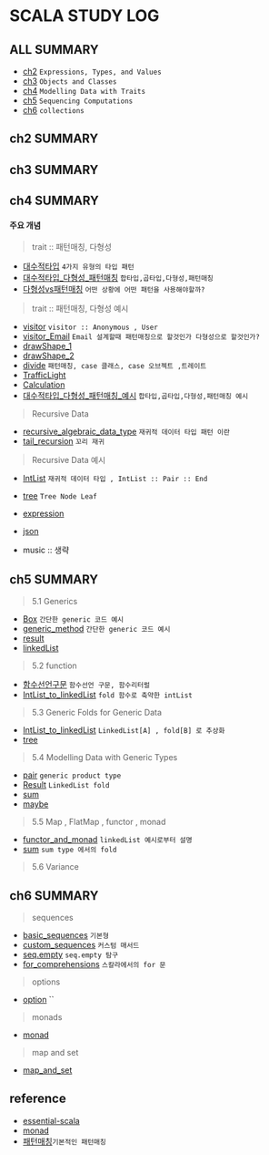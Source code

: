 # SCALA STUDY LOG

## ALL SUMMARY

- [ch2] `Expressions, Types, and Values`
- [ch3] `Objects and Classes`
- [ch4] `Modelling Data with Traits`
- [ch5] `Sequencing Computations`
- [ch6] `collections`

[ch2]: /book/EssentialScala/ch2/ch2.summary.md
[ch3]: /book/EssentialScala/ch3/ch3.summary.md
[ch4]: /book/EssentialScala/ch4/ch4.summary.md
[ch5]: /book/EssentialScala/ch5/ch5.summary.md
[ch6]: /book/EssentialScala/ch6/ch6.summary.md

## ch2 SUMMARY

## ch3 SUMMARY

## ch4 SUMMARY

#### 주요 개념

> trait :: 패턴매칭, 다형성

- [대수적타입] `4가지 유형의 타입 패턴`
- [대수적타입_다형성_패턴매칭] `합타입,곱타입,다형성,패턴매칭`
- [다형성vs패턴매칭] `어떤 상황에 어떤 패턴을 사용해야할까?`

> trait :: 패턴매칭, 다형성 예시

- [visitor] `visitor :: Anonymous , User`
- [visitor_Email] `Email 설계할때 패턴매칭으로 할것인가 다형성으로 할것인가?`
- [drawShape_1]
- [drawShape_2]
- [divide] `패턴매칭, case 클래스, case 오브젝트 ,트레이트`
- [TrafficLight]
- [Calculation]
- [대수적타입_다형성_패턴매칭_예시] `합타입,곱타입,다형성,패턴매칭 예시`

> Recursive Data

- [recursive_algebraic_data_type] `재귀적 데이터 타입 패턴 이란`
- [tail_recursion] `꼬리 재귀`

> Recursive Data 예시

- [IntList] `재귀적 데이터 타입 , IntList :: Pair :: End`
- [tree] `Tree Node Leaf`
- [expression]
- [json]
- music :: 생략

  [visitor]: /book/EssentialScala/ch4/visitor.code.md
  [visitor_email]: /book/EssentialScala/ch4/Email.md
  [drawshape_1]: /book/EssentialScala/ch4/drawShape*1.code.md
  [drawshape_2]: /book/EssentialScala/ch4/drawShape_2.code.md
  [divide]: /book/EssentialScala/ch4/divide.code.md
  [trafficlight]: /book/EssentialScala/ch4/TrafficLight.md
  [calculation]: /book/EssentialScala/ch4/Calculation.code.md
  [대수적타입]: /book/EssentialScala/ch4/대수적%20타입_4가지유형의타입패턴.md
  [다형성vs패턴매칭]: /book/EssentialScala/ch4/다형성vs패턴매칭.md
  [대수적타입_다형성_패턴매칭]: /book/EssentialScala/ch4/대수적%20타입_곱타입_합타입_다형성_패턴매칭.md.md
  [대수적타입_다형성_패턴매칭_예시]: /book/EssentialScala/ch4/대수적%20타입_곱타입_합타입_다형성_패턴매칭.예시.md.예시.md
  [intlist]: /book/EssentialScala/ch4/IntList.code.md
  [recursive_algebraic_data_type]: /book/EssentialScala/ch4/recursive_algebraic_data_type.md
  [tail_recursion]: /book/EssentialScala/ch4/tail_recursion.md
  [tree]: /book/EssentialScala/ch4/tree.md
  [expression]: /book/EssentialScala/ch4/expression.md
  [json]: /book/EssentialScala/ch4/json.md

## ch5 SUMMARY

> 5.1 Generics

- [Box] `간단한 generic 코드 예시`
- [generic_method] `간단한 generic 코드 예시`
- [result]
- [linkedList]

> 5.2 function

- [함수선언구문] `함수선언 구문, 함수리터럴`
- [IntList_to_linkedList] `fold 함수로 축약한 intList`

> 5.3 Generic Folds for Generic Data

- [IntList_to_linkedList] `LinkedList[A] , fold[B] 로 추상화`
- [tree]

> 5.4 Modelling Data with Generic Types

- [pair] `generic product type`
- [Result] `LinkedList fold `
- [sum]
- [maybe]

> 5.5 Map , FlatMap , functor , monad

- [functor_and_monad] `linkedList 예시로부터 설명`
- [sum] `sum type 에서의 fold`

> 5.6 Variance

[box]: /book/EssentialScala/ch5/Box.md
[pair]: /book/EssentialScala/ch5/pair.md
[generic_method]: /book/EssentialScala/ch5/generic_method.md.md
[result]: /book/EssentialScala/ch5/result.md
[linkedlist]: /book/EssentialScala/ch5/linkedList.md
[함수선언구문]: /book/EssentialScala/ch5/함수선언구문.md
[tree]: /book//EssentialScala/ch5/tree.md
[intlist_to_linkedlist]: /book/EssentialScala/ch5/IntList_to_linkedList.md
[sum]: /book/EssentialScala/ch5/sum.md
[maybe]: /book/EssentialScala/ch5/maybe.md
[functor_and_monad]: /book/EssentialScala/ch5/IntList_to_linkedList.md.md

## ch6 SUMMARY

> sequences

- [basic_sequences] `기본형`
- [custom_sequences] `커스텀 매서드`
- [seq.empty] `seq.empty 탐구`
- [for_comprehensions] `스칼라에서의 for 문`

> options

- [option] ``

> monads

- [monad]

> map and set

- [map_and_set]

[basic_sequences]: /book/EssentialScala/ch6/basic_sequences.md
[custom_sequences]: /book/EssentialScala/ch6/custom_sequence.md
[seq.empty]: /book/EssentialScala/ch6/seq.empty.md
[for_comprehensions]: /book/EssentialScala/ch6/for_comprehensions.md
[option]: /book/EssentialScala/ch6/option.md
[some]: /book/EssentialScala/ch6/some.md
[none]: /book/EssentialScala/ch6/none.md
[monad]: /book/EssentialScala/ch6/monad.md
[map_and_set]: /book/EssentialScala/ch6/map_and_set.md

## reference

- [essential-scala]
- [monad]()
- [패턴매칭]`기본적인 패턴매칭`

[essential-scala]: https://books.underscore.io/essential-scala/essential-scala.html
[패턴매칭]: https://www.baeldung.com/scala/pattern-matching

